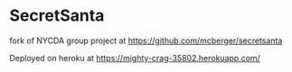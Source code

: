 # SecretSanta

fork of NYCDA group project at
https://github.com/mcberger/secretsanta

Deployed on heroku at
https://mighty-crag-35802.herokuapp.com/
